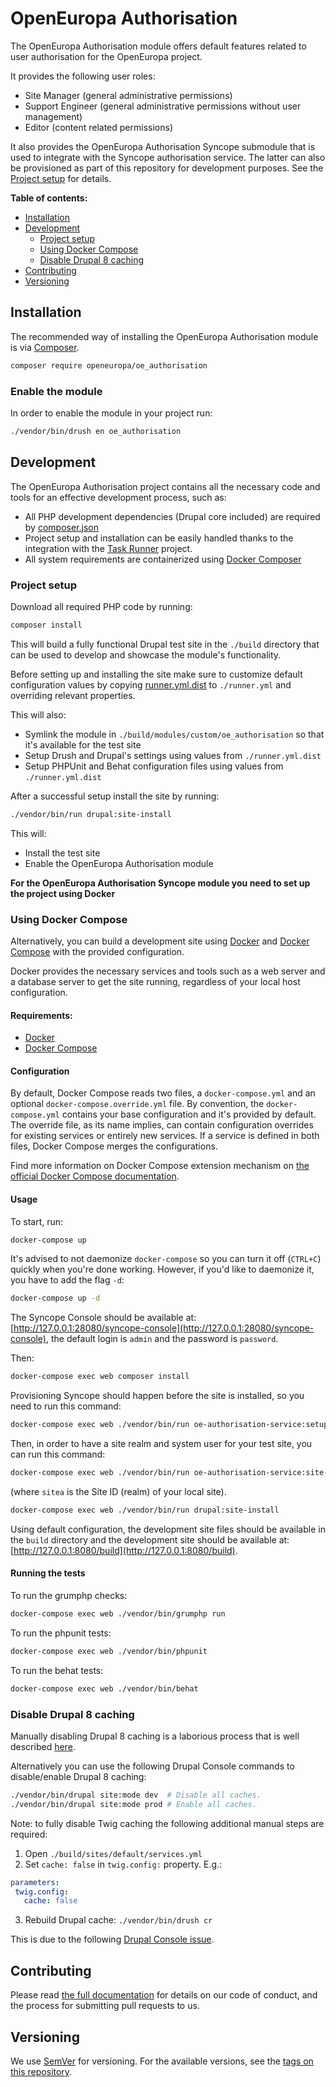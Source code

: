 # OpenEuropa Authorisation

The OpenEuropa Authorisation module offers default features related to user authorisation for the OpenEuropa project.

It provides the following user roles:

* Site Manager (general administrative permissions)
* Support Engineer (general administrative permissions without user management)
* Editor (content related permissions)

It also provides the OpenEuropa Authorisation Syncope submodule that is used to integrate with the Syncope authorisation service.
The latter can also be provisioned as part of this repository for development purposes. See the [Project setup](#project-setup) for details.

**Table of contents:**

- [Installation](#installation)
- [Development](#development)
  - [Project setup](#project-setup)
  - [Using Docker Compose](#using-docker-compose)
  - [Disable Drupal 8 caching](#disable-drupal-8-caching)
- [Contributing](#contributing)
- [Versioning](#versioning)

## Installation

The recommended way of installing the OpenEuropa Authorisation module is via [Composer][2].

```bash
composer require openeuropa/oe_authorisation
```

### Enable the module

In order to enable the module in your project run:

```bash
./vendor/bin/drush en oe_authorisation
```

## Development

The OpenEuropa Authorisation project contains all the necessary code and tools for an effective development process,
such as:

- All PHP development dependencies (Drupal core included) are required by [composer.json](composer.json)
- Project setup and installation can be easily handled thanks to the integration with the [Task Runner][3] project.
- All system requirements are containerized using [Docker Composer][4]

### Project setup

Download all required PHP code by running:

```bash
composer install
```

This will build a fully functional Drupal test site in the `./build` directory that can be used to develop and showcase
the module's functionality.

Before setting up and installing the site make sure to customize default configuration values by copying [runner.yml.dist](runner.yml.dist)
to `./runner.yml` and overriding relevant properties.

This will also:

- Symlink the module in  `./build/modules/custom/oe_authorisation` so that it's available for the test site
- Setup Drush and Drupal's settings using values from `./runner.yml.dist`
- Setup PHPUnit and Behat configuration files using values from `./runner.yml.dist`

After a successful setup install the site by running:

```bash
./vendor/bin/run drupal:site-install
```

This will:

- Install the test site
- Enable the OpenEuropa Authorisation module

**For the OpenEuropa Authorisation Syncope module you need to set up the project using Docker**

### Using Docker Compose

Alternatively, you can build a development site using [Docker](https://www.docker.com/get-docker) and 
[Docker Compose](https://docs.docker.com/compose/) with the provided configuration.

Docker provides the necessary services and tools such as a web server and a database server to get the site running, 
regardless of your local host configuration.

#### Requirements:

- [Docker](https://www.docker.com/get-docker)
- [Docker Compose](https://docs.docker.com/compose/)

#### Configuration

By default, Docker Compose reads two files, a `docker-compose.yml` and an optional `docker-compose.override.yml` file.
By convention, the `docker-compose.yml` contains your base configuration and it's provided by default.
The override file, as its name implies, can contain configuration overrides for existing services or entirely new 
services.
If a service is defined in both files, Docker Compose merges the configurations.

Find more information on Docker Compose extension mechanism on [the official Docker Compose documentation](https://docs.docker.com/compose/extends/).

#### Usage

To start, run:

```bash
docker-compose up
```

It's advised to not daemonize `docker-compose` so you can turn it off (`CTRL+C`) quickly when you're done working.
However, if you'd like to daemonize it, you have to add the flag `-d`:

```bash
docker-compose up -d
```

The Syncope Console should be available at: [http://127.0.0.1:28080/syncope-console](http://127.0.0.1:28080/syncope-console), the default login is `admin` and the password is `password`.

Then:

```bash
docker-compose exec web composer install
```

Provisioning Syncope should happen before the site is installed, so you need to run this command:

```bash
docker-compose exec web ./vendor/bin/run oe-authorisation-service:setup
```

Then, in order to have a site realm and system user for your test site, you can run this command:

```bash
docker-compose exec web ./vendor/bin/run oe-authorisation-service:site-setup --site_id=sitea
```

(where `sitea` is the Site ID (realm) of your local site).

```bash
docker-compose exec web ./vendor/bin/run drupal:site-install
```

Using default configuration, the development site files should be available in the `build` directory and the development site
should be available at: [http://127.0.0.1:8080/build](http://127.0.0.1:8080/build).

#### Running the tests

To run the grumphp checks:

```bash
docker-compose exec web ./vendor/bin/grumphp run
```

To run the phpunit tests:

```bash
docker-compose exec web ./vendor/bin/phpunit
```

To run the behat tests:

```bash
docker-compose exec web ./vendor/bin/behat
```

### Disable Drupal 8 caching

Manually disabling Drupal 8 caching is a laborious process that is well described [here][8].

Alternatively you can use the following Drupal Console commands to disable/enable Drupal 8 caching:

```bash
./vendor/bin/drupal site:mode dev  # Disable all caches.
./vendor/bin/drupal site:mode prod # Enable all caches.
```

Note: to fully disable Twig caching the following additional manual steps are required:

1. Open `./build/sites/default/services.yml`
2. Set `cache: false` in `twig.config:` property. E.g.:

```yaml
parameters:
 twig.config:
   cache: false
```
3. Rebuild Drupal cache: `./vendor/bin/drush cr`

This is due to the following [Drupal Console issue][9].

## Contributing

Please read [the full documentation](https://github.com/openeuropa/openeuropa) for details on our code of conduct, and the process for submitting pull requests to us.

## Versioning

We use [SemVer](http://semver.org/) for versioning. For the available versions, see the [tags on this repository](https://github.com/openeuropa/oe_authorisation/tags).

[2]: https://www.drupal.org/docs/develop/using-composer/using-composer-to-manage-drupal-site-dependencies#managing-contributed
[3]: https://github.com/openeuropa/task-runner
[4]: https://docs.docker.com/compose
[7]: https://www.drupal.org/project/config_devel
[8]: https://www.drupal.org/node/2598914
[9]: https://github.com/hechoendrupal/drupal-console/issues/3854
[10]: https://www.drupal.org/docs/8/extending-drupal-8/installing-drupal-8-modules
[11]: https://www.drush.org/
